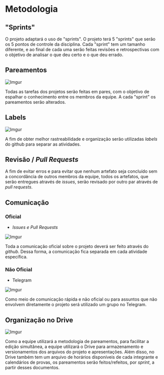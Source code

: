 # Metodologia

## "Sprints"

O projeto adaptará o uso de "sprints". O projeto terá 5 "sprints" que serão os 5 pontos de controle da disciplina. Cada "sprint" tem um tamanho diferente, e ao final de cada uma serão feitas revisões e retrospectivas com o objetivo de analisar o que deu certo e o que deu errado.

## Pareamentos

![Imgur](https://i.imgur.com/rD2TCRb.png)

Todas as tarefas dos projetos serão feitas em pares, com o objetivo de espalhar o conhecimento entre os membros da equipe. A cada "sprint" os pareamentos serão alterados.

## Labels

![Imgur](https://i.imgur.com/HPpnQJx.png)

A fim de obter melhor rastreabilidade e organização serão utilizadas _labels_ do github para separar as atividades.

## Revisão / _Pull Requests_

A fim de evitar erros e para evitar que nenhum artefato seja concluído sem a concordância de outros membros da equipe, todos os artefatos, que serão entregues através de _issues_, serão revisado por outro par através de _pull requests_.

## Comunicação

### Oficial

* _Issues e Pull Requests_

![Imgur](https://i.imgur.com/C3tlpV9.png)

Toda a comunicação oficial sobre o projeto deverá ser feito através do _github_. Dessa forma, a comunicação fica separada em cada atividade específica.

### Não Oficial

* Telegram

![Imgur](https://i.imgur.com/uCiYBD9.jpg)

Como meio de comunicação rápida e não oficial ou para assuntos que não envolvem diretamente o projeto será utilizado um grupo no Telegram.

## Organização no Drive

![Imgur](https://i.imgur.com/8qcBqSx.png)

Como a equipe utilizará a metodologia de pareamentos, para facilitar a edição simultânea, a equipe utilizará o Drive para armazenamento e versionamentos dos arquivos do projeto e apresentações. Além disso, no Drive também tem um arquivo de horários disponíveis de cada integrante e calendários de provas, os pareamentos serão feitos/refeitos, por _sprint_, a partir desses documentos.
